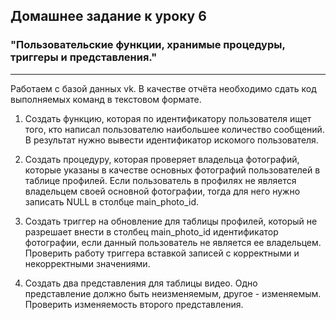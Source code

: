 ## Домашнее задание к уроку 6 ##

### "Пользовательские функции, хранимые процедуры, триггеры и представления." ###

---

Работаем с базой данных vk. В качестве отчёта необходимо сдать код выполняемых команд в текстовом формате.

1. Создать функцию, которая по идентификатору пользователя ищет того, кто написал пользователю наибольшее количество сообщений. В результат нужно вывести идентификатор искомого пользователя.

2. Создать процедуру, которая проверяет владельца фотографий, которые указаны в качестве основных фотографий пользователей в таблице профилей. Если пользователь в профилях не является владельцем своей основной фотографии, тогда для него нужно записать NULL в столбце main_photo_id.

3. Создать триггер на обновление для таблицы профилей, который не разрешает внести в столбец main_photo_id идентификатор фотографии, если данный пользователь не является ее владельцем. Проверить работу триггера вставкой записей с корректными и некорректными значениями.

4. Создать два представления для таблицы видео. Одно представление должно быть неизменяемым, другое - изменяемым. Проверить изменяемость второго представления.
